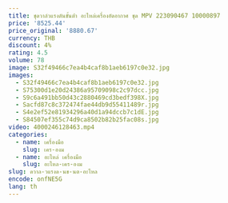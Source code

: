 ```yaml
---
title: ชุดวาล์วแรงดันขั้นต่ํา อะไหล่เครื่องอัดอากาศ ชุด MPV 223090467 10000897
price: '8525.44'
price_original: '8880.67'
currency: THB
discount: 4%
rating: 4.5
volume: 78
image: S32f49466c7ea4b4caf8b1aeb6197c0e32.jpg
images:
  - S32f49466c7ea4b4caf8b1aeb6197c0e32.jpg
  - S75300d1e20d24386a95709098c2c97dcc.jpg
  - S9c6a491bb50d43c2880469cd3bedf398X.jpg
  - Sacfd87c8c372474fae44db9d55411489r.jpg
  - S4e2ef52e81934296a40d1a94dccb7c1dE.jpg
  - S84507ef355c74d9ca8502b82b25fac08s.jpg
video: 4000246128463.mp4
categories:
  - name: เครื่องมือ
    slug: เคร-องม
  - name: อะไหล่ เครื่องมือ
    slug: อะไหล-เคร-องม
slug: ดวาล-วแรงด-นข-นต-อะไหล
encode: onfNE5G
lang: th
---
```

  
